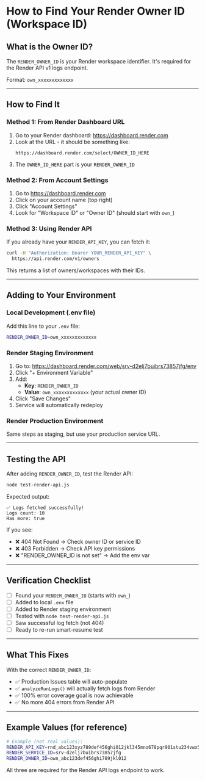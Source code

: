 # How to Find Your Render Owner ID (Workspace ID)

## What is the Owner ID?

The `RENDER_OWNER_ID` is your Render workspace identifier. It's required for the Render API v1 logs endpoint.

Format: `own_xxxxxxxxxxxxx`

---

## How to Find It

### Method 1: From Render Dashboard URL

1. Go to your Render dashboard: https://dashboard.render.com
2. Look at the URL - it should be something like:
   ```
   https://dashboard.render.com/select/OWNER_ID_HERE
   ```
3. The `OWNER_ID_HERE` part is your `RENDER_OWNER_ID`

### Method 2: From Account Settings

1. Go to https://dashboard.render.com
2. Click on your account name (top right)
3. Click "Account Settings"
4. Look for "Workspace ID" or "Owner ID" (should start with `own_`)

### Method 3: Using Render API

If you already have your `RENDER_API_KEY`, you can fetch it:

```bash
curl -H "Authorization: Bearer YOUR_RENDER_API_KEY" \
  https://api.render.com/v1/owners
```

This returns a list of owners/workspaces with their IDs.

---

## Adding to Your Environment

### Local Development (.env file)

Add this line to your `.env` file:

```bash
RENDER_OWNER_ID=own_xxxxxxxxxxxxx
```

### Render Staging Environment

1. Go to: https://dashboard.render.com/web/srv-d2elj7buibrs73857jfg/env
2. Click "+ Environment Variable"
3. Add:
   - **Key**: `RENDER_OWNER_ID`
   - **Value**: `own_xxxxxxxxxxxxx` (your actual owner ID)
4. Click "Save Changes"
5. Service will automatically redeploy

### Render Production Environment

Same steps as staging, but use your production service URL.

---

## Testing the API

After adding `RENDER_OWNER_ID`, test the Render API:

```bash
node test-render-api.js
```

Expected output:
```
✅ Logs fetched successfully!
Logs count: 10
Has more: true
```

If you see:
- ❌ 404 Not Found → Check owner ID or service ID
- ❌ 403 Forbidden → Check API key permissions
- ❌ "RENDER_OWNER_ID is not set" → Add the env var

---

## Verification Checklist

- [ ] Found your `RENDER_OWNER_ID` (starts with `own_`)
- [ ] Added to local `.env` file
- [ ] Added to Render staging environment
- [ ] Tested with `node test-render-api.js`
- [ ] Saw successful log fetch (not 404)
- [ ] Ready to re-run smart-resume test

---

## What This Fixes

With the correct `RENDER_OWNER_ID`:
- ✅ Production Issues table will auto-populate
- ✅ `analyzeRunLogs()` will actually fetch logs from Render
- ✅ 100% error coverage goal is now achievable
- ✅ No more 404 errors from Render API

---

## Example Values (for reference)

```bash
# Example (not real values):
RENDER_API_KEY=rnd_abc123xyz789def456ghi012jkl345mno678pqr901stu234vwx567yza890
RENDER_SERVICE_ID=srv-d2elj7buibrs73857jfg
RENDER_OWNER_ID=own_abc123def456ghi789jkl012
```

All three are required for the Render API logs endpoint to work.
